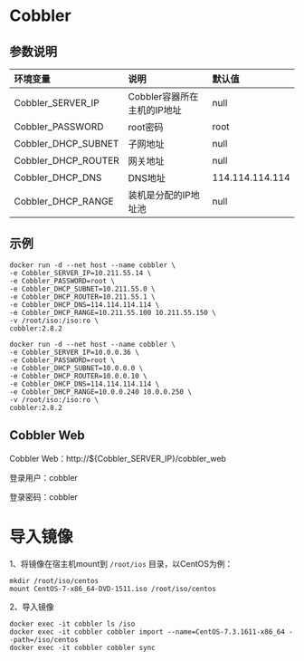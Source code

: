 # Cobbler

## 参数说明

| 环境变量 | 说明 | 默认值 |
| :- | :-- | :- |
| Cobbler_SERVER_IP | Cobbler容器所在主机的IP地址 | null |
| Cobbler_PASSWORD | root密码 | root |
| Cobbler_DHCP_SUBNET | 子网地址 | null |
| Cobbler_DHCP_ROUTER | 网关地址 | null |
| Cobbler_DHCP_DNS | DNS地址 | 114.114.114.114 |
| Cobbler_DHCP_RANGE | 装机是分配的IP地址池 | null |

## 示例

```shell
docker run -d --net host --name cobbler \
-e Cobbler_SERVER_IP=10.211.55.14 \
-e Cobbler_PASSWORD=root \
-e Cobbler_DHCP_SUBNET=10.211.55.0 \
-e Cobbler_DHCP_ROUTER=10.211.55.1 \
-e Cobbler_DHCP_DNS=114.114.114.114 \
-e Cobbler_DHCP_RANGE=10.211.55.100 10.211.55.150 \
-v /root/iso:/iso:ro \
cobbler:2.8.2

docker run -d --net host --name cobbler \
-e Cobbler_SERVER_IP=10.0.0.36 \
-e Cobbler_PASSWORD=root \
-e Cobbler_DHCP_SUBNET=10.0.0.0 \
-e Cobbler_DHCP_ROUTER=10.0.0.10 \
-e Cobbler_DHCP_DNS=114.114.114.114 \
-e Cobbler_DHCP_RANGE=10.0.0.240 10.0.0.250 \
-v /root/iso:/iso:ro \
cobbler:2.8.2
```
## Cobbler Web

Cobbler Web：http://${Cobbler_SERVER_IP}/cobbler_web

登录用户：cobbler

登录密码：cobbler

# 导入镜像

1、将镜像在宿主机mount到 `/root/ios` 目录，以CentOS为例：

```Shell
mkdir /root/iso/centos
mount CentOS-7-x86_64-DVD-1511.iso /root/iso/centos
```

2、导入镜像

```shell
docker exec -it cobbler ls /iso
docker exec -it cobbler cobbler import --name=CentOS-7.3.1611-x86_64 --path=/iso/centos
docker exec -it cobbler cobbler sync
```

